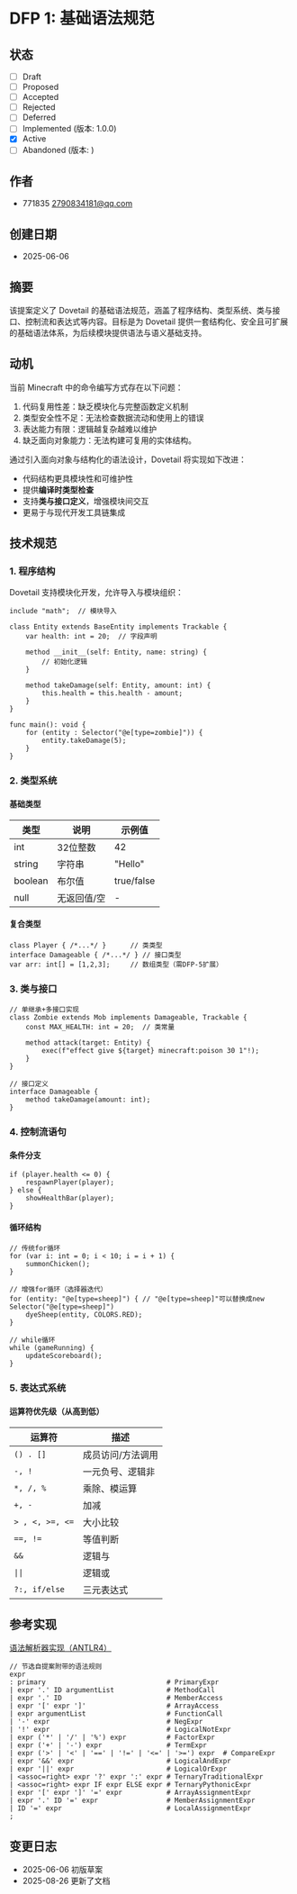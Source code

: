 # DFP 1: 基础语法规范

## 状态

- [ ] Draft
- [ ] Proposed
- [ ] Accepted
- [ ] Rejected
- [ ] Deferred
- [ ] Implemented (版本: 1.0.0)
- [x] Active
- [ ] Abandoned (版本: )

## 作者

- 771835 <2790834181@qq.com>

## 创建日期

- 2025-06-06

## 摘要

该提案定义了 Dovetail 的基础语法规范，涵盖了程序结构、类型系统、类与接口、控制流和表达式等内容。目标是为 Dovetail
提供一套结构化、安全且可扩展的基础语法体系，为后续模块提供语法与语义基础支持。

## 动机

当前 Minecraft 中的命令编写方式存在以下问题：

1. 代码复用性差：缺乏模块化与完整函数定义机制
2. 类型安全性不足：无法检查数据流动和使用上的错误
3. 表达能力有限：逻辑越复杂越难以维护
4. 缺乏面向对象能力：无法构建可复用的实体结构。

通过引入面向对象与结构化的语法设计，Dovetail 将实现如下改进：

- 代码结构更具模块性和可维护性
- 提供**编译时类型检查**
- 支持**类与接口定义**，增强模块间交互
- 更易于与现代开发工具链集成

## 技术规范

### 1. 程序结构

Dovetail 支持模块化开发，允许导入与模块组织：

```dovetail
include "math";  // 模块导入

class Entity extends BaseEntity implements Trackable {
    var health: int = 20;  // 字段声明

    method __init__(self: Entity, name: string) {
        // 初始化逻辑
    }

    method takeDamage(self: Entity, amount: int) {
        this.health = this.health - amount;
    }
}

func main(): void {
    for (entity : Selector("@e[type=zombie]")) {
        entity.takeDamage(5);
    }
}

```

### 2. 类型系统

#### 基础类型

| 类型      | 说明     | 示例值        |
|---------|--------|------------|
| int     | 32位整数  | 42         |
| string  | 字符串    | "Hello"    |
| boolean | 布尔值    | true/false |
| null    | 无返回值/空 | -          |

#### 复合类型

    class Player { /*...*/ }      // 类类型
    interface Damageable { /*...*/ } // 接口类型
    var arr: int[] = [1,2,3];     // 数组类型（需DFP-5扩展）

### 3. 类与接口

    // 单继承+多接口实现
    class Zombie extends Mob implements Damageable, Trackable {
        const MAX_HEALTH: int = 20;  // 类常量
        
        method attack(target: Entity) {
            exec(f"effect give ${target} minecraft:poison 30 1"!);
        }
    }

    // 接口定义
    interface Damageable {
        method takeDamage(amount: int);
    }

### 4. 控制流语句

#### 条件分支

    if (player.health <= 0) {
        respawnPlayer(player);
    } else {
        showHealthBar(player);
    }

#### 循环结构

    // 传统for循环
    for (var i: int = 0; i < 10; i = i + 1) {
        summonChicken();
    }

    // 增强for循环（选择器迭代）
    for (entity: "@e[type=sheep]") { // "@e[type=sheep]"可以替换成new Selector("@e[type=sheep]")
        dyeSheep(entity, COLORS.RED);
    }

    // while循环
    while (gameRunning) {
        updateScoreboard();
    }

### 5. 表达式系统

#### 运算符优先级（从高到低）

| 运算符             | 描述        |
|-----------------|-----------|
| `() . []`       | 成员访问/方法调用 |
| `-, !`          | 一元负号、逻辑非  |
| `*, /, %`       | 乘除、模运算    |
| `+, -`          | 加减        |
| `> , <, >=, <=` | 大小比较      |
| `==, !=`        | 等值判断      |
| `&&`            | 逻辑与       |
| `\|\|`          | 逻辑或       |
| `?:, if/else`   | 三元表达式     |

## 参考实现

[语法解析器实现（ANTLR4）](../antlr/transpiler.g4)

    // 节选自提案附带的语法规则
    expr
    : primary                              # PrimaryExpr
    | expr '.' ID argumentList             # MethodCall
    | expr '.' ID                          # MemberAccess
    | expr '[' expr ']'                    # ArrayAccess
    | expr argumentList                    # FunctionCall
    | '-' expr                             # NegExpr
    | '!' expr                             # LogicalNotExpr
    | expr ('*' | '/' | '%') expr          # FactorExpr
    | expr ('+' | '-') expr                # TermExpr
    | expr ('>' | '<' | '==' | '!=' | '<=' | '>=') expr  # CompareExpr
    | expr '&&' expr                       # LogicalAndExpr
    | expr '||' expr                       # LogicalOrExpr
    | <assoc=right> expr '?' expr ':' expr # TernaryTraditionalExpr
    | <assoc=right> expr IF expr ELSE expr # TernaryPythonicExpr
    | expr '[' expr ']' '=' expr           # ArrayAssignmentExpr
    | expr '.' ID '=' expr                 # MemberAssignmentExpr
    | ID '=' expr                          # LocalAssignmentExpr
    ;

## 变更日志

- 2025-06-06 初版草案
- 2025-08-26 更新了文档